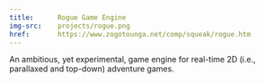 ```yaml
---
title:      Rogue Game Engine
img-src:    projects/rogue.png
href:       https://www.zogotounga.net/comp/squeak/rogue.htm
---
```

An ambitious, yet experimental, game engine for real-time 2D (i.e., parallaxed and top-down) adventure games.